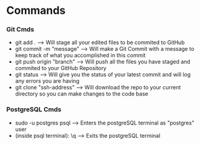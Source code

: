 <div>
    <h1> Commands </h1>
    <h3> Git Cmds </h3>
    <ul>
        <li> git add . --> Will stage all your edited files to be commited to GitHub </li>
        <li> git commit -m "message" --> Will make a Git Commit with a message to keep track of what you accomplished in this commit </li>
        <li> git push origin "branch" --> Will push all the files you have staged and commited to your GitHub Repository </li>
        <li> git status --> Will give you the status of your latest commit and will log any errors you are having </li>
        <li> git clone "ssh-address" --> Will download the repo to your current directory so you can make changes to the code base </li>
    </ul>
    <h3> PostgreSQL Cmds </h3>
    <ul>
        <li> sudo -u postgres psql --> Enters the postgreSQL terminal as "postgres" user </li>
        <li> (inside psql terminal): \q --> Exits the postgreSQL terminal </li>
    </ul>
</div>